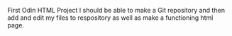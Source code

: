 First Odin HTML Project
I should be able to make a Git repository and then add and edit my files to respository as well as make a functioning html page. 